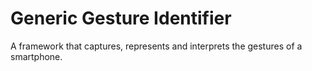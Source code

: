 # Generic Gesture Identifier

A framework that captures, represents and interprets the gestures of a smartphone.
